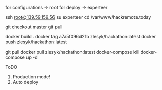 
for configurations -> root
for deploy -> experteer

ssh root@139.59.159.56
su experteer
cd /var/www/hackremote.today

git checkout master 
git pull

docker build .
docker tag a7a5f096d21b zlesyk/hackathon:latest
docker push zlesyk/hackathon:latest


git pull
docker pull zlesyk/hackathon:latest
docker-compose kill
docker-compose up -d

ToDO

1. Production mode!
2. Auto deploy